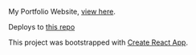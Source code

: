 My Portfolio Website, [view here](https://gerardburns.github.io/).

Deploys to [this repo](https://github.com/gerardburns/gerardburns.github.io)

This project was bootstrapped with [Create React App](https://github.com/facebookincubator/create-react-app).
